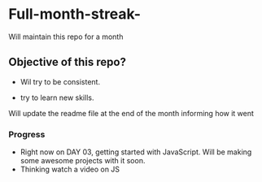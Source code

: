 # Full-month-streak-
Will maintain this repo for a month 


## Objective of this repo?

- Wil try to be consistent.

- try to learn new skills.

Will update the readme file at the end of the month informing how it went


### Progress 

- Right now on DAY 03, getting started with JavaScript. Will be making some awesome projects with it soon.
- Thinking watch a video on JS
